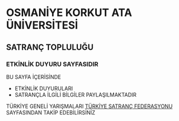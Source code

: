 # OSMANİYE KORKUT ATA ÜNİVERSİTESİ
## SATRANÇ TOPLULUĞU
### ETKİNLİK DUYURU SAYFASIDIR


BU SAYFA İÇERİSİNDE
* ETKİNLİK DUYURULARI
* SATRANÇLA İLGİLİ BİLGİLER PAYLAŞILMAKTADIR

TÜRKİYE GENELİ YARIŞMALARI [TÜRKİYE SATRANÇ FEDERASYONU](https://www.tsf.org.tr!) SAYFASINDAN TAKİP EDEBİLİRSİNİZ


